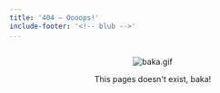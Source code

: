 ```yaml
---
title: '404 – Oooops!'
include-footer: '<!-- blub -->'
...
```


<br>
<div style="text-align:center"><img src="/img/baka.gif" alt="baka.gif"/></div>

<p style="text-align:center">This pages doesn't exist, baka!</p>
